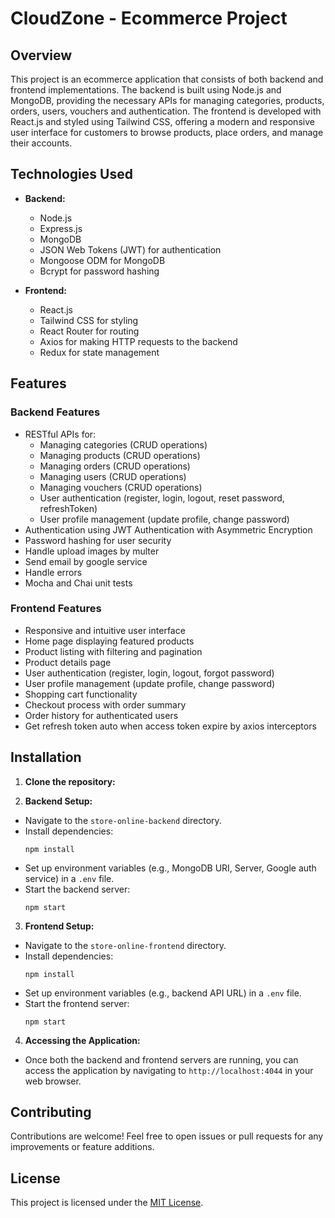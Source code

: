 # CloudZone - Ecommerce Project

## Overview

This project is an ecommerce application that consists of both backend and frontend implementations. The backend is built using Node.js and MongoDB, providing the necessary APIs for managing categories, products, orders, users, vouchers and authentication. The frontend is developed with React.js and styled using Tailwind CSS, offering a modern and responsive user interface for customers to browse products, place orders, and manage their accounts.

## Technologies Used

-   **Backend:**

    -   Node.js
    -   Express.js
    -   MongoDB
    -   JSON Web Tokens (JWT) for authentication
    -   Mongoose ODM for MongoDB
    -   Bcrypt for password hashing

-   **Frontend:**
    -   React.js
    -   Tailwind CSS for styling
    -   React Router for routing
    -   Axios for making HTTP requests to the backend
    -   Redux for state management

## Features

### Backend Features

-   RESTful APIs for:
    -   Managing categories (CRUD operations)
    -   Managing products (CRUD operations)
    -   Managing orders (CRUD operations)
    -   Managing users (CRUD operations)
    -   Managing vouchers (CRUD operations)
    -   User authentication (register, login, logout, reset password, refreshToken)
    -   User profile management (update profile, change password)
-   Authentication using JWT Authentication with Asymmetric Encryption
-   Password hashing for user security
-   Handle upload images by multer
-   Send email by google service
-   Handle errors
-   Mocha and Chai unit tests

### Frontend Features

-   Responsive and intuitive user interface
-   Home page displaying featured products
-   Product listing with filtering and pagination
-   Product details page
-   User authentication (register, login, logout, forgot password)
-   User profile management (update profile, change password)
-   Shopping cart functionality
-   Checkout process with order summary
-   Order history for authenticated users
-   Get refresh token auto when access token expire by axios interceptors

## Installation

1. **Clone the repository:**

2. **Backend Setup:**

-   Navigate to the `store-online-backend` directory.
-   Install dependencies:
    ```
    npm install
    ```
-   Set up environment variables (e.g., MongoDB URI, Server, Google auth service) in a `.env` file.
-   Start the backend server:
    ```
    npm start
    ```

3. **Frontend Setup:**

-   Navigate to the `store-online-frontend` directory.
-   Install dependencies:
    ```
    npm install
    ```
-   Set up environment variables (e.g., backend API URL) in a `.env` file.
-   Start the frontend server:
    ```
    npm start
    ```

4. **Accessing the Application:**

-   Once both the backend and frontend servers are running, you can access the application by navigating to `http://localhost:4044` in your web browser.

## Contributing

Contributions are welcome! Feel free to open issues or pull requests for any improvements or feature additions.

## License

This project is licensed under the [MIT License](LICENSE).
